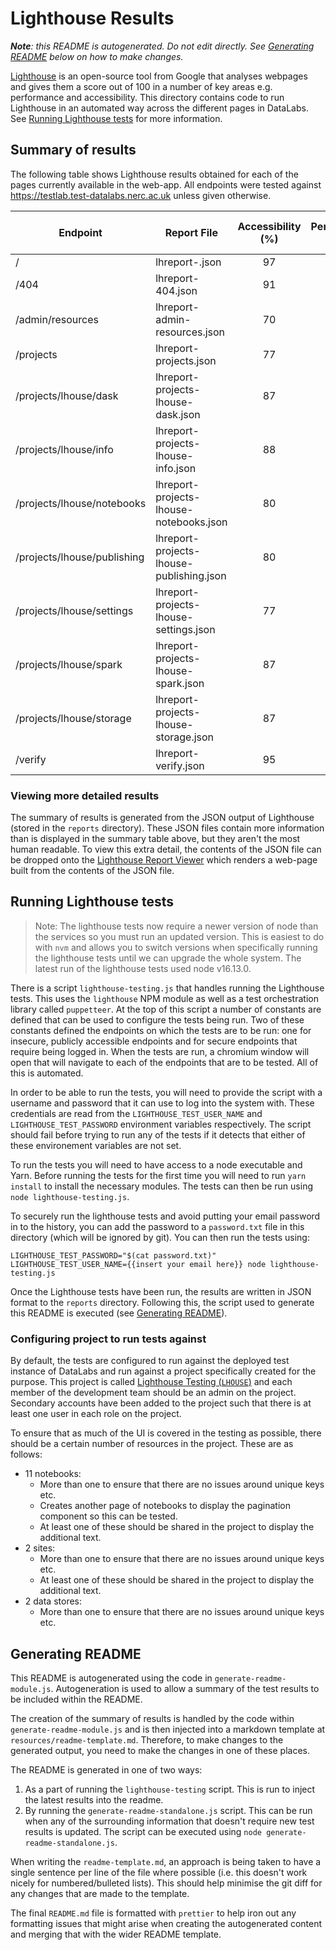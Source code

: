 # Lighthouse Results

_**Note**: this README is autogenerated. Do not edit directly. See [Generating README](#generating-readme) below on how to make changes._

[Lighthouse](https://developers.google.com/web/tools/lighthouse/#report-viewer) is an open-source tool from Google that analyses webpages and gives them a score out of 100 in a number of key areas e.g. performance and accessibility.
This directory contains code to run Lighthouse in an automated way across the different pages in DataLabs.
See [Running Lighthouse tests](#running-lighthouse-tests) for more information.

## Summary of results

The following table shows Lighthouse results obtained for each of the pages currently available in the web-app.
All endpoints were tested against https://testlab.test-datalabs.nerc.ac.uk unless given otherwise.

| Endpoint                    | Report File                              | Accessibility (%) | Performance (%) | Best Practices (%) | SEO (%) |
| --------------------------- | ---------------------------------------- | :---------------: | :-------------: | :----------------: | :-----: |
| /                           | lhreport-.json                           |        97         |        0        |        100         |   82    |
| /404                        | lhreport-404.json                        |        91         |       50        |        100         |   73    |
| /admin/resources            | lhreport-admin-resources.json            |        70         |        0        |         93         |   73    |
| /projects                   | lhreport-projects.json                   |        77         |        0        |        100         |   73    |
| /projects/lhouse/dask       | lhreport-projects-lhouse-dask.json       |        87         |       66        |        100         |   73    |
| /projects/lhouse/info       | lhreport-projects-lhouse-info.json       |        88         |        0        |        100         |   73    |
| /projects/lhouse/notebooks  | lhreport-projects-lhouse-notebooks.json  |        80         |        0        |        100         |   73    |
| /projects/lhouse/publishing | lhreport-projects-lhouse-publishing.json |        80         |        0        |        100         |   73    |
| /projects/lhouse/settings   | lhreport-projects-lhouse-settings.json   |        77         |        0        |        100         |   73    |
| /projects/lhouse/spark      | lhreport-projects-lhouse-spark.json      |        87         |       53        |        100         |   73    |
| /projects/lhouse/storage    | lhreport-projects-lhouse-storage.json    |        87         |       53        |        100         |   73    |
| /verify                     | lhreport-verify.json                     |        95         |        0        |        100         |   82    |

### Viewing more detailed results

The summary of results is generated from the JSON output of Lighthouse (stored in the `reports` directory).
These JSON files contain more information than is displayed in the summary table above, but they aren't the most human readable.
To view this extra detail, the contents of the JSON file can be dropped onto the [Lighthouse Report Viewer](https://googlechrome.github.io/lighthouse/viewer/) which renders a web-page built from the contents of the JSON file.

## Running Lighthouse tests

> Note: The lighthouse tests now require a newer version of node than the services so you must run an updated version. This is easiest to do with `nvm` and allows you to switch versions when specifically running the lighthouse tests until we can upgrade the whole system. The latest run of the lighthouse tests used node v16.13.0.

There is a script `lighthouse-testing.js` that handles running the Lighthouse tests.
This uses the `lighthouse` NPM module as well as a test orchestration library called `puppetteer`.
At the top of this script a number of constants are defined that can be used to configure the tests being run.
Two of these constants defined the endpoints on which the tests are to be run: one for insecure, publicly accessible endpoints and for secure endpoints that require being logged in.
When the tests are run, a chromium window will open that will navigate to each of the endpoints that are to be tested.
All of this is automated.

In order to be able to run the tests, you will need to provide the script with a username and password that it can use to log into the system with.
These credentials are read from the `LIGHTHOUSE_TEST_USER_NAME` and `LIGHTHOUSE_TEST_PASSWORD` environment variables respectively.
The script should fail before trying to run any of the tests if it detects that either of these environement variables are not set.

To run the tests you will need to have access to a node executable and Yarn.
Before running the tests for the first time you will need to run `yarn install` to install the necessary modules.
The tests can then be run using `node lighthouse-testing.js`.

To securely run the lighthouse tests and avoid putting your email password in to the history, you can add the password to a `password.txt` file in this directory (which will be ignored by git). You can then run the tests using:

```
LIGHTHOUSE_TEST_PASSWORD="$(cat password.txt)" LIGHTHOUSE_TEST_USER_NAME={{insert your email here}} node lighthouse-testing.js
```

Once the Lighthouse tests have been run, the results are written in JSON format to the `reports` directory.
Following this, the script used to generate this README is executed (see [Generating README](#generating-readme)).

### Configuring project to run tests against

By default, the tests are configured to run against the deployed test instance of DataLabs and run against a project specifically created for the purpose.
This project is called [Lighthouse Testing (`LHOUSE`)](https://testlab.test-datalabs.nerc.ac.uk/projects/lhouse/info) and each member of the development team should be an admin on the project.
Secondary accounts have been added to the project such that there is at least one user in each role on the project.

To ensure that as much of the UI is covered in the testing as possible, there should be a certain number of resources in the project. These are as follows:

- 11 notebooks:
  - More than one to ensure that there are no issues around unique keys etc.
  - Creates another page of notebooks to display the pagination component so this can be tested.
  - At least one of these should be shared in the project to display the additional text.
- 2 sites:
  - More than one to ensure that there are no issues around unique keys etc.
  - At least one of these should be shared in the project to display the additional text.
- 2 data stores:
  - More than one to ensure that there are no issues around unique keys etc.

## Generating README

This README is autogenerated using the code in `generate-readme-module.js`.
Autogeneration is used to allow a summary of the test results to be included within the README.

The creation of the summary of results is handled by the code within `generate-readme-module.js` and is then injected into a markdown template at `resources/readme-template.md`.
Therefore, to make changes to the generated output, you need to make the changes in one of these places.

The README is generated in one of two ways:

1. As a part of running the `lighthouse-testing` script. This is run to inject the latest results into the readme.
1. By running the `generate-readme-standalone.js` script. This can be run when any of the surrounding information that doesn't require new test results is updated. The script can be executed using `node generate-readme-standalone.js`.

When writing the `readme-template.md`, an approach is being taken to have a single sentence per line of the file where possible (i.e. this doesn't work nicely for numbered/bulleted lists).
This should help minimise the git diff for any changes that are made to the template.

The final `README.md` file is formatted with `prettier` to help iron out any formatting issues that might arise when creating the autogenerated content and merging that with the wider README template.
